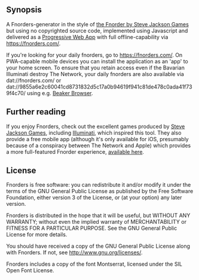 ## Synopsis

A Fnorders-generator in the style of [the Fnorder by Steve Jackson Games](http://www.sjgames.com/misc/fnord.html) but using no copyrighted source code, implemented using Javascript and delivered as a [Progressive Web App](https://developers.google.com/web/progressive-web-apps/) with full offline-capability via https://fnorders.com/.

If you're looking for your daily fnorders, go to https://fnorders.com/. On PWA-capable mobile devices you can install the application as an 'app' to your home screen. To ensure that you retain access even if the Bavarian Illuminati destroy The Network, your daily fnorders are also available via dat://fnorders.com/ or dat://9855a6e2c60041cd8731832d5c17a0b94619f941c81de478c0ada41f739f4c70/ using e.g. [Beaker Browser](https://beakerbrowser.com/).

## Further reading

If you enjoy Fnorders, check out the excellent games produced by [Steve Jackson Games](http://www.sjgames.com/), including [Illuminati](http://www.sjgames.com/illuminati/), which inspired this tool. They also provide a free mobile app (although it's only available for iOS, presumably because of a conspiracy between The Network and Apple) which provides a more full-featured Fnorder experience, [available here](http://www.sjgames.com/apps/fnorder/).

## License

Fnorders is free software: you can redistribute it and/or modify it under the terms of the GNU General Public License as published by the Free Software Foundation, either version 3 of the License, or (at your option) any later version.

Fnorders is distributed in the hope that it will be useful, but WITHOUT ANY WARRANTY; without even the implied warranty of MERCHANTABILITY or FITNESS FOR A PARTICULAR PURPOSE. See the GNU General Public License for more details.

You should have received a copy of the GNU General Public License along with Fnorders. If not, see http://www.gnu.org/licenses/.

Fnorders includes a copy of the font Montserrat, licensed under the SIL Open Font License.
